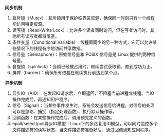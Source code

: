 **同步机制**

1. 互斥锁（Mutex）：互斥锁用于保护临界区资源，确保同一时刻只有一个线程能访问特定资源。
2. 读写锁（Read-Write Lock）：允许多个读者同时访问，但在写者访问时，其他所有读写者都将阻塞。
3. 条件变量（Conditional Variable）：线程间同步的另一种方式，它可以允许某些情况下的线程有序地访问共享数据。
4. 信号量（Semaphore）：原始信号量和 POSIX 信号量是 Linux 提供的两种信号量。
5. 自旋锁（spinlock）：当锁已经被占用时，继续尝试获取锁，直到成功为止。
6. 屏障（barrier）：确保所有进程在继续执行前达到某个点。

**异步机制**

1. 异步IO（AIO）：在发起IO请求后，立即返回，不阻塞当前进程或线程。当IO操作完成后，再通知用户程序。
2. 信号（Signal）：当某些事件发生时，系统会发送信号给进程。对信号的处理可以是忽略、捕捉（指定处理函数）、执行默认操作等。
3. 回调函数：在某些操作完成后，调用预先定义的函数。
4. epoll/select/poll异步IO模型：Linux下的多路复用IO模型，可以同时监控多个文件描述符的读写状态，当文件描述符准备好后，通过回调通知应用程序。